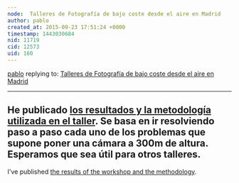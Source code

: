 ```yaml
---
node:  Talleres de Fotografía de bajo coste desde el aire en Madrid
author: pablo
created_at: 2015-09-23 17:51:24 +0000
timestamp: 1443030684
nid: 11719
cid: 12573
uid: 160
---
```




[pablo](../profile/pablo) replying to: [ Talleres de Fotografía de bajo coste desde el aire en Madrid](../notes/pablo/03-24-2015/talleres-de-fotografia-de-bajo-coste-desde-el-aire-en-madrid)

----
He publicado [los resultados y la metodología utilizada en el taller](http://basurama.org/proyecto/fotografia-de-bajo-coste-desde-el-aire-madrid-big-bang-data/). Se basa en ir resolviendo paso a paso cada uno de los problemas que supone poner una cámara a 300m de altura. Esperamos que sea útil para otros talleres.
--
I've published [the results of the workshop and the methodology](http://basurama.org/proyecto/fotografia-de-bajo-coste-desde-el-aire-madrid-big-bang-data/).